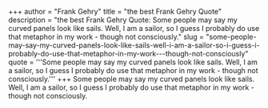 +++
author = "Frank Gehry"
title = "the best Frank Gehry Quote"
description = "the best Frank Gehry Quote: Some people may say my curved panels look like sails. Well, I am a sailor, so I guess I probably do use that metaphor in my work - though not consciously."
slug = "some-people-may-say-my-curved-panels-look-like-sails-well-i-am-a-sailor-so-i-guess-i-probably-do-use-that-metaphor-in-my-work---though-not-consciously"
quote = '''Some people may say my curved panels look like sails. Well, I am a sailor, so I guess I probably do use that metaphor in my work - though not consciously.'''
+++
Some people may say my curved panels look like sails. Well, I am a sailor, so I guess I probably do use that metaphor in my work - though not consciously.

